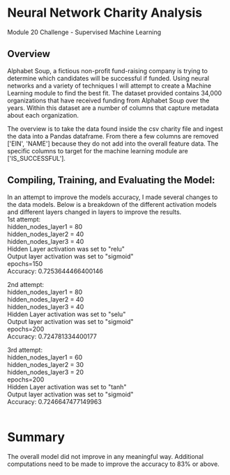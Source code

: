 # Neural Network Charity Analysis
Module 20 Challenge - Supervised Machine Learning

## Overview
Alphabet Soup, a fictious non-profit fund-raising company is trying to determine which candidates will be successful if funded. Using neural networks and a variety of techniques I will attempt to create a Machine Learning module to find the best fit. The dataset provided contains 34,000 organizations that have received funding from Alphabet Soup over the years. Within this dataset are a number of columns that capture metadata about each organization.

The overview is to take the data found inside the csv charity file and ingest the data into a Pandas dataframe. From there a few columns are removed ['EIN', 'NAME'] because they do not add into the overall feature data. The specific columns to target for the machine learning module are ['IS_SUCCESSFUL']. 

## Compiling, Training, and Evaluating the Model: 
In an attempt to improve the models accuracy, I made several changes to the data models. Below is a breakdown of the different activation models and different layers changed in layers to improve the results.</br>
1st attempt: </br>
hidden_nodes_layer1 = 80 </br>
hidden_nodes_layer2 = 40 </br>
hidden_nodes_layer3 = 40 </br>
Hidden Layer activation was set to "relu" </br>
Output layer activation was set to "sigmoid" </br> 
epochs=150 </br>
Accuracy: 0.7253644466400146 </br>

2nd attempt: </br>
hidden_nodes_layer1 = 80 </br>
hidden_nodes_layer2 = 40 </br>
hidden_nodes_layer3 = 40 </br>
Hidden Layer activation was set to "selu" </br>
Output layer activation was set to "sigmoid" </br>
epochs=200 </br>
Accuracy: 0.724781334400177 </br>

3rd attempt: </br>
hidden_nodes_layer1 = 60 </br>
hidden_nodes_layer2 = 30 </br>
hidden_nodes_layer3 = 20 </br>
epochs=200 </br>
Hidden Layer activation was set to "tanh" </br>
Output layer activation was set to "sigmoid" </br>
Accuracy: 0.7246647477149963 </br>
</br>

# Summary
The overall model did not improve in any meaningful way. Additional computations need to be made to improve the accuracy to 83% or above.

